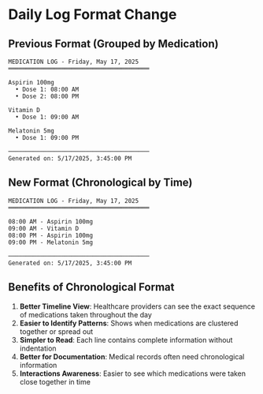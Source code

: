 # Daily Log Format Change

## Previous Format (Grouped by Medication)
```
MEDICATION LOG - Friday, May 17, 2025
════════════════════════════════════════

Aspirin 100mg
  • Dose 1: 08:00 AM
  • Dose 2: 08:00 PM

Vitamin D
  • Dose 1: 09:00 AM

Melatonin 5mg
  • Dose 1: 09:00 PM

────────────────────────────────────────
Generated on: 5/17/2025, 3:45:00 PM
```

## New Format (Chronological by Time)
```
MEDICATION LOG - Friday, May 17, 2025
════════════════════════════════════════

08:00 AM - Aspirin 100mg
09:00 AM - Vitamin D
08:00 PM - Aspirin 100mg
09:00 PM - Melatonin 5mg

────────────────────────────────────────
Generated on: 5/17/2025, 3:45:00 PM
```

## Benefits of Chronological Format
1. **Better Timeline View**: Healthcare providers can see the exact sequence of medications taken throughout the day
2. **Easier to Identify Patterns**: Shows when medications are clustered together or spread out
3. **Simpler to Read**: Each line contains complete information without indentation
4. **Better for Documentation**: Medical records often need chronological information
5. **Interactions Awareness**: Easier to see which medications were taken close together in time
